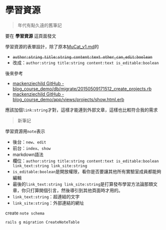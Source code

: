 # 學習資源

>年代有點久遠的舊筆記

要在 **學習資源** 這頁面發文

學習資源的表單設計，除了原本[MuCat_v1.md](../MuCat_v1/MuCat_v1.md)的
- ~~`author:string title:string content:text other_can_edit:boolean`~~
- 改成：`author:string title:string content:text is_editable:boolean`

後來參考
- [mackenziechild GitHub - blog_course_demo/db/migrate/20150509171512_create_projects.rb](https://github.com/mackenziechild/blog_course_demo/blob/master/db/migrate/20150509171512_create_projects.rb)
- [mackenziechild GitHub - blog_course_demo/app/views/projects/show.html.erb](https://github.com/mackenziechild/blog_course_demo/blob/master/app/views/projects/show.html.erb)

應該加個`link:string`才對，這樣才能連到外部文章，這樣也比較符合我的需求


>新筆記

學習資源用`note`表示
- 後台：`new`、`edit`
- 前台：`index`、`show`
- markdown語法
- 欄位：`author:string title:string content:text is_editable:boolean link_text:string link_site:string`
- `is_editable:boolean`是開放權限，看你是否要讓其他所有實驗室成員都能夠編輯
- 最後的`link_text:string link_site:string`是打算發布學習方法論那類文章，你只打算開個引言，然後導引到其他頁面時才用的。
- `link_text:string`：超連結的文字
- `link_site:string`：外部連結的網址


create `note schema`

`rails g migration CreateNoteTable`
